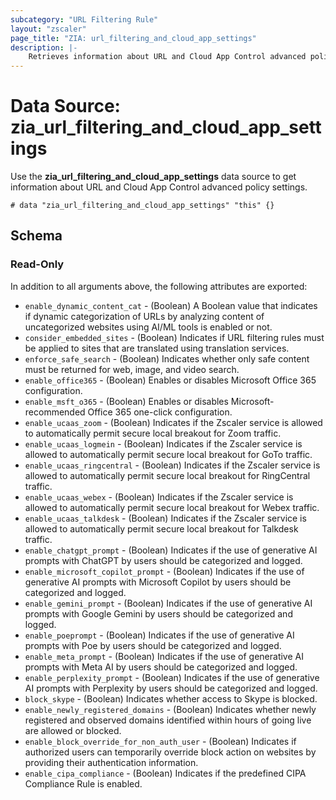 ```yaml
---
subcategory: "URL Filtering Rule"
layout: "zscaler"
page_title: "ZIA: url_filtering_and_cloud_app_settings"
description: |-
    Retrieves information about URL and Cloud App Control advanced policy settings.
---
```


# Data Source: zia_url_filtering_and_cloud_app_settings

Use the **zia_url_filtering_and_cloud_app_settings** data source to get information about URL and Cloud App Control advanced policy settings.

```hcl
# data "zia_url_filtering_and_cloud_app_settings" "this" {}
```

## Schema

### Read-Only

In addition to all arguments above, the following attributes are exported:

* `enable_dynamic_content_cat` - (Boolean) A Boolean value that indicates if dynamic categorization of URLs by analyzing content of uncategorized websites using AI/ML tools is enabled or not.
* `consider_embedded_sites` - (Boolean) Indicates if URL filtering rules must be applied to sites that are translated using translation services.
* `enforce_safe_search` - (Boolean) Indicates whether only safe content must be returned for web, image, and video search.
* `enable_office365` - (Boolean) Enables or disables Microsoft Office 365 configuration.
* `enable_msft_o365` - (Boolean) Enables or disables Microsoft-recommended Office 365 one-click configuration.
* `enable_ucaas_zoom` - (Boolean) Indicates if the Zscaler service is allowed to automatically permit secure local breakout for Zoom traffic.
* `enable_ucaas_logmein` - (Boolean) Indicates if the Zscaler service is allowed to automatically permit secure local breakout for GoTo traffic.
* `enable_ucaas_ringcentral` - (Boolean) Indicates if the Zscaler service is allowed to automatically permit secure local breakout for RingCentral traffic.
* `enable_ucaas_webex` - (Boolean) Indicates if the Zscaler service is allowed to automatically permit secure local breakout for Webex traffic.
* `enable_ucaas_talkdesk` - (Boolean) Indicates if the Zscaler service is allowed to automatically permit secure local breakout for Talkdesk traffic.
* `enable_chatgpt_prompt` - (Boolean) Indicates if the use of generative AI prompts with ChatGPT by users should be categorized and logged.
* `enable_microsoft_copilot_prompt` - (Boolean) Indicates if the use of generative AI prompts with Microsoft Copilot by users should be categorized and logged.
* `enable_gemini_prompt` - (Boolean) Indicates if the use of generative AI prompts with Google Gemini by users should be categorized and logged.
* `enable_poeprompt` - (Boolean) Indicates if the use of generative AI prompts with Poe by users should be categorized and logged.
* `enable_meta_prompt` - (Boolean) Indicates if the use of generative AI prompts with Meta AI by users should be categorized and logged.
* `enable_perplexity_prompt` - (Boolean) Indicates if the use of generative AI prompts with Perplexity by users should be categorized and logged.
* `block_skype` - (Boolean) Indicates whether access to Skype is blocked.
* `enable_newly_registered_domains` - (Boolean) Indicates whether newly registered and observed domains identified within hours of going live are allowed or blocked.
* `enable_block_override_for_non_auth_user` - (Boolean) Indicates if authorized users can temporarily override block action on websites by providing their authentication information.
* `enable_cipa_compliance` - (Boolean) Indicates if the predefined CIPA Compliance Rule is enabled.
